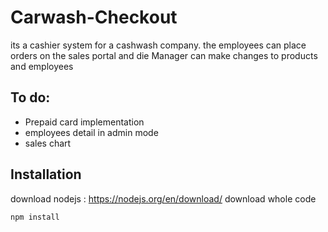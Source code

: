 # Carwash-Checkout
its a cashier system for a cashwash company. the employees can place orders on the sales portal and die Manager can make changes to products and employees

## To do:
* Prepaid card implementation
* employees detail in admin mode
* sales chart
## Installation

download nodejs : https://nodejs.org/en/download/
 download whole code 

```bash
npm install
 




